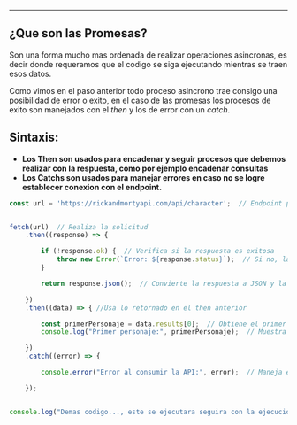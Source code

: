
---
## ¿Que son las Promesas?
Son una forma mucho mas ordenada de realizar operaciones asincronas, es decir donde requeramos que el codigo se siga ejecutando mientras se traen esos datos. 

Como vimos en el paso anterior todo proceso asincrono trae consigo una posibilidad de error o exito, en el caso de las promesas los procesos de exito son manejados con el *then* y los de error con un *catch*.


## Sintaxis:
- **Los Then son usados para encadenar y seguir procesos que debemos realizar con la respuesta, como por ejemplo encadenar consultas**
- **Los Catchs son usados para manejar errores en caso no se logre establecer conexion con el endpoint.**

```js
const url = 'https://rickandmortyapi.com/api/character';  // Endpoint para obtener personajes


fetch(url)  // Realiza la solicitud
    .then((response) => {

        if (!response.ok) {  // Verifica si la respuesta es exitosa
            throw new Error(`Error: ${response.status}`);  // Si no, lanza un error
        }

        return response.json();  // Convierte la respuesta a JSON y la retorna

    })
    .then((data) => { //Usa lo retornado en el then anterior

        const primerPersonaje = data.results[0];  // Obtiene el primer personaje de la lista
        console.log("Primer personaje:", primerPersonaje);  // Muestra información del personaje

    })
    .catch((error) => {

        console.error("Error al consumir la API:", error);  // Maneja errores

    });


console.log("Demas codigo..., este se ejecutara seguira con la ejecucion, por la asincronia")


```

